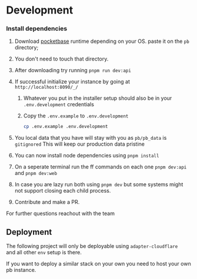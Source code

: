 # Development

### Install dependencies

1. Download [pocketbase](https://pocketbase.io/docs/) runtime depending on your OS.
   paste it on the `pb` directory;

2. You don't need to touch that directory.

3. After downloading try running `pnpm run dev:api`

4. If successful initialize your instance by going at `http://localhost:8090/_/`

   1. Whatever you put in the installer setup should also be in your
      `.env.development` credentials

   2. Copy the `.env.example` to `.env.development`

      ```sh
      cp .env.example .env.development
      ```

5. You local data that you have will stay with you as `pb/pb_data` is `gitignored`
   This will keep our production data pristine

6. You can now install node dependencies using `pnpm install`

7. On a seperate terminal run the ff commands on each one
   `pnpm dev:api` and `pnpm dev:web`

8. In case you are lazy run both using `pnpm dev` but some systems
   might not support closing each child process.

9. Contribute and make a PR.

For further questions reachout with the team

## Deployment

The following project will only be deployable using `adapter-cloudflare`  
and all other `env` setup is there.

If you want to deploy a similar stack on your own you need to host your own pb instance.
